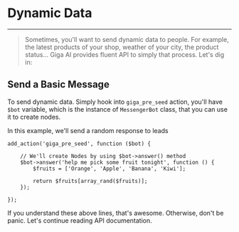 # Dynamic Data
---
> Sometimes, you'll want to send dynamic data to people. For example, the latest products of your shop, weather of your city, the product status... Giga AI provides fluent API to simply that process. Let's dig in:

## Send a Basic Message
To send dynamic data. Simply hook into `giga_pre_seed` action, you'll have `$bot` variable, which is the instance of `MessengerBot` class, that you can use it to create nodes.

In this example, we'll send a random response to leads

```
add_action('giga_pre_seed', function ($bot) {
    
    // We'll create Nodes by using $bot->answer() method
	$bot->answer('help me pick some fruit tonight', function () {
	    $fruits = ['Orange', 'Apple', 'Banana', 'Kiwi'];
	    
	    return $fruits[array_rand($fruits)];
	});
	
});
```

If you understand these above lines, that's awesome. Otherwise, don't be panic. Let's continue reading API documentation.